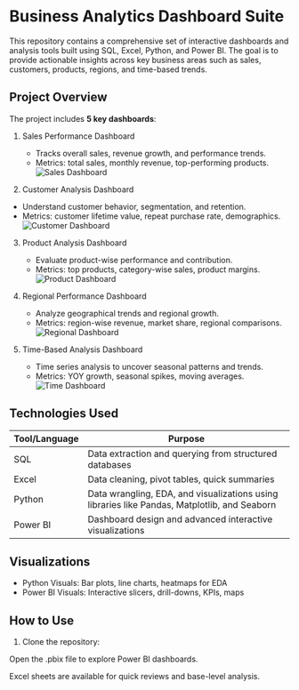 # Business Analytics Dashboard Suite

This repository contains a comprehensive set of interactive dashboards and analysis tools built using SQL, Excel, Python, and Power BI. The goal is to provide actionable insights across key business areas such as sales, customers, products, regions, and time-based trends.

##  Project Overview

The project includes **5 key dashboards**:

1. Sales Performance Dashboard
   - Tracks overall sales, revenue growth, and performance trends.
   - Metrics: total sales, monthly revenue, top-performing products.
    ![Sales Dashboard](images/sales.png)

2.  Customer Analysis Dashboard  
   - Understand customer behavior, segmentation, and retention.
   - Metrics: customer lifetime value, repeat purchase rate, demographics.
     ![Customer Dashboard](images/customer.png)

3. Product Analysis Dashboard 
   - Evaluate product-wise performance and contribution.
   - Metrics: top products, category-wise sales, product margins.
     ![Product Dashboard](images/product.png)

4. Regional Performance Dashboard  
   - Analyze geographical trends and regional growth.
   - Metrics: region-wise revenue, market share, regional comparisons.
     ![Regional Dashboard](images/regional.png)

5. Time-Based Analysis Dashboard
   - Time series analysis to uncover seasonal patterns and trends.
   - Metrics: YOY growth, seasonal spikes, moving averages.
     ![Time Dashboard](images/time.png)

##  Technologies Used

| Tool/Language | Purpose |
|---------------|---------|
| SQL    | Data extraction and querying from structured databases |
| Excel    | Data cleaning, pivot tables, quick summaries |
| Python   | Data wrangling, EDA, and visualizations using libraries like Pandas, Matplotlib, and Seaborn |
| Power BI  | Dashboard design and advanced interactive visualizations |

##  Visualizations

- Python Visuals: Bar plots, line charts, heatmaps for EDA
- Power BI Visuals: Interactive slicers, drill-downs, KPIs, maps

##  How to Use

1. Clone the repository:
   
Open the .pbix file to explore Power BI dashboards.

Excel sheets are available for quick reviews and base-level analysis.
